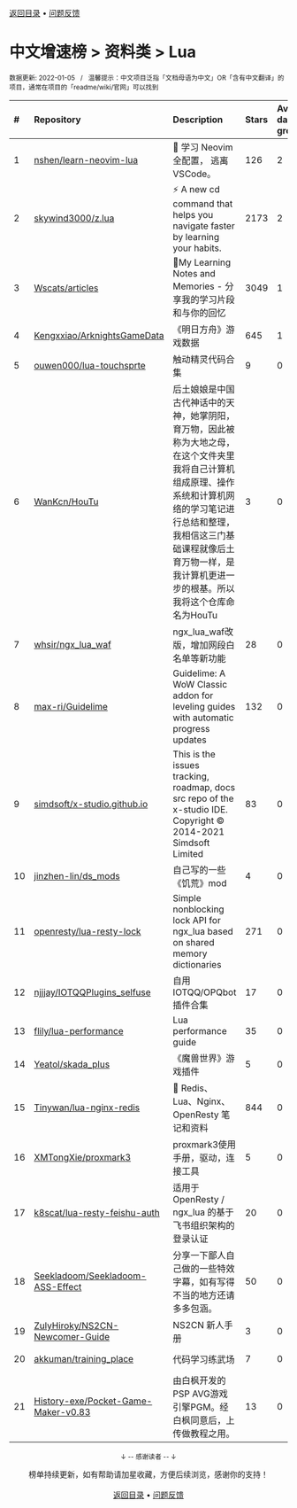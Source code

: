 <a href="https://gitee.com/GrowingGit/GitHub-Chinese-Top-Charts#github中文排行榜">返回目录</a> • <a href="/content/docs/feedback.md">问题反馈</a>

# 中文增速榜 > 资料类 > Lua
<sub>数据更新: 2022-01-05&nbsp;&nbsp;&nbsp;/&nbsp;&nbsp;&nbsp;温馨提示：中文项目泛指「文档母语为中文」OR「含有中文翻译」的项目，通常在项目的「readme/wiki/官网」可以找到</sub>

|#|Repository|Description|Stars|Average daily growth|Updated|
|:-|:-|:-|:-|:-|:-|
|1|[nshen/learn-neovim-lua](https://gitee.com/nshen/learn-neovim-lua)|📜 学习 Neovim 全配置， 逃离 VSCode。|126|2|2022-01-04|
|2|[skywind3000/z.lua](https://gitee.com/skywind3000/z.lua)|:zap: A new cd command that helps you navigate faster by learning your habits.|2173|2|2021-11-13|
|3|[Wscats/articles](https://gitee.com/Wscats/articles)|🔖My Learning Notes and Memories - 分享我的学习片段和与你的回忆|3049|1|2021-12-20|
|4|[Kengxxiao/ArknightsGameData](https://gitee.com/Kengxxiao/ArknightsGameData)|《明日方舟》游戏数据|645|1|2021-12-30|
|5|[ouwen000/lua-touchsprte](https://gitee.com/ouwen000/lua-touchsprte)|触动精灵代码合集|9|0|2021-11-09|
|6|[WanKcn/HouTu](https://gitee.com/WanKcn/HouTu)|后土娘娘是中国古代神话中的天神，她掌阴阳，育万物，因此被称为大地之母，在这个文件夹里我将自己计算机组成原理、操作系统和计算机网络的学习笔记进行总结和整理，我相信这三门基础课程就像后土育万物一样，是我计算机更进一步的根基。所以我将这个仓库命名为HouTu|3|0|2021-12-13|
|7|[whsir/ngx_lua_waf](https://gitee.com/whsir/ngx_lua_waf)|ngx_lua_waf改版，增加网段白名单等新功能|28|0|2021-07-27|
|8|[max-ri/Guidelime](https://gitee.com/max-ri/Guidelime)|Guidelime: A WoW Classic addon for leveling guides with automatic progress updates|132|0|2021-11-30|
|9|[simdsoft/x-studio.github.io](https://gitee.com/simdsoft/x-studio.github.io)|This is the issues tracking, roadmap, docs src repo of the x-studio IDE. Copyright © 2014-2021 Simdsoft Limited|83|0|2021-12-31|
|10|[jinzhen-lin/ds_mods](https://gitee.com/jinzhen-lin/ds_mods)|自己写的一些《饥荒》mod|4|0|2021-12-11|
|11|[openresty/lua-resty-lock](https://gitee.com/openresty/lua-resty-lock)|Simple nonblocking lock API for ngx_lua based on shared memory dictionaries|271|0|2021-10-08|
|12|[njjjay/IOTQQPlugins_selfuse](https://gitee.com/njjjay/IOTQQPlugins_selfuse)|自用IOTQQ/OPQbot插件合集|17|0|2021-08-30|
|13|[flily/lua-performance](https://gitee.com/flily/lua-performance)|Lua performance guide|35|0|2021-08-11|
|14|[Yeatol/skada_plus](https://gitee.com/Yeatol/skada_plus)|《魔兽世界》游戏插件|5|0|2021-12-18|
|15|[Tinywan/lua-nginx-redis](https://gitee.com/Tinywan/lua-nginx-redis)|:hibiscus: Redis、Lua、Nginx、OpenResty 笔记和资料|844|0|2021-10-26|
|16|[XMTongXie/proxmark3](https://gitee.com/XMTongXie/proxmark3)|proxmark3使用手册，驱动，连接工具|5|0|2021-10-15|
|17|[k8scat/lua-resty-feishu-auth](https://gitee.com/k8scat/lua-resty-feishu-auth)|适用于 OpenResty / ngx_lua 的基于飞书组织架构的登录认证|20|0|2021-11-24|
|18|[Seekladoom/Seekladoom-ASS-Effect](https://gitee.com/Seekladoom/Seekladoom-ASS-Effect)|分享一下鄙人自己做的一些特效字幕，如有写得不当的地方还请多多包涵。|50|0|2021-12-17|
|19|[ZulyHiroky/NS2CN-Newcomer-Guide](https://gitee.com/ZulyHiroky/NS2CN-Newcomer-Guide)|NS2CN 新人手册|3|0|2021-07-13|
|20|[akkuman/training_place](https://gitee.com/akkuman/training_place)|代码学习练武场|7|0|2021-11-08|
|21|[History-exe/Pocket-Game-Maker-v0.83](https://gitee.com/History-exe/Pocket-Game-Maker-v0.83)|由白枫开发的PSP AVG游戏引擎PGM。经白枫同意后，上传做教程之用。|13|0|2021-12-30|

<div align="center">
    <p><sub>↓ -- 感谢读者 -- ↓</sub></p>
    榜单持续更新，如有帮助请加星收藏，方便后续浏览，感谢你的支持！
</div>

<br/>

<div align="center"><a href="https://gitee.com/GrowingGit/GitHub-Chinese-Top-Charts#github中文排行榜">返回目录</a> • <a href="/content/docs/feedback.md">问题反馈</a></div>
